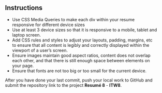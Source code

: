 ## Instructions

- Use CSS Media Queries to make each div within your resume responsive for different device sizes
- Use at least 3 device sizes so that it is responsive to a mobile, tablet and laptop screen. 
- Add CSS rules and styles to adjust your layouts, padding, margins, etc to ensure that all content is legibly and correctly displayed within the viewport of a user’s screen.
- Ensure images maintain good aspect ratios, content does not overlap each other, and that there is still enough space between elements on your page.
- Ensure that fonts are not too big or too small for the current device.

After you have done your last commit, push your local work to GitHub and submit the repository link to the project **Resumé 8** - **ITW8**.